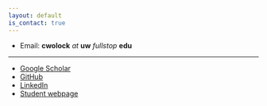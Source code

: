 ```yaml
---
layout: default
is_contact: true
---
```


* Email: **cwolock** *at* **uw** *fullstop* **edu**

---

* [Google Scholar](https://scholar.google.com/citations?user=TPHQuKkAAAAJ&hl=en) 
* [GitHub](https://github.com/cwolock)
* [LinkedIn](https://www.linkedin.com/in/charles-wolock-918974121/)
* [Student webpage](https://www.biostat.washington.edu/people/charles-wolock)
